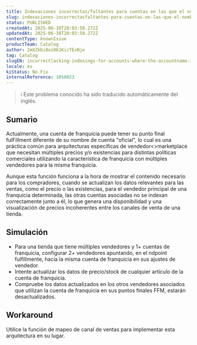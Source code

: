 ```yaml
---
title: Indexaciones incorrectas/faltantes para cuentas en las que el nombre de cuenta es diferente del registrado en el fulfillmentEndpoint.
slug: indexaciones-incorrectasfaltantes-para-cuentas-en-las-que-el-nombre-de-cuenta-es-diferente-del-registrado-en-el-fulfillmentendpoint
status: PUBLISHED
createdAt: 2025-06-30T20:03:50.272Z
updatedAt: 2025-06-30T20:03:50.272Z
contentType: knownIssue
productTeam: Catalog
author: 2mXZkbi0oi061KicTExNjo
tag: Catalog
slugEN: incorrectlacking-indexings-for-accounts-where-the-accountname-is-different-from-the-one-registered-on-the-fulfillmentendpoint
locale: es
kiStatus: No Fix
internalReference: 1050023
---
```


>ℹ️ Este problema conocido ha sido traducido automáticamente del inglés.

## Sumario


Actualmente, una cuenta de franquicia puede tener su punto final fulFillment diferente de su nombre de cuenta "oficial", lo cual es una práctica común para arquitecturas específicas de vendedor<>marketplace que necesitan múltiples precios y/o existencias para distintas políticas comerciales utilizando la característica de franquicia con múltiples vendedores para la misma franquicia.

Aunque esta función funciona a la hora de mostrar el contenido necesario para los compradores, cuando se actualizan los datos relevantes para las ventas, como el precio o las existencias, para el vendedor principal de una franquicia determinada, las otras cuentas asociadas no se indexan correctamente junto a él, lo que genera una disponibilidad y una visualización de precios incoherentes entre los canales de venta de una tienda.

## Simulación



- Para una tienda que tiene múltiples vendedores y 1+ cuentas de franquicia, configurar 2+ vendedores apuntando, en el ndpoint fulfillmente, hacia la misma cuenta de franquicia en sus ajustes de vendedor.
- Intente actualizar los datos de precio/stock de cualquier artículo de la cuenta de franquicia.
- Compruebe los datos actualizados en los otros vendedores asociados que utilizan la cuenta de franquicia en sus puntos finales FFM, estarán desactualizados.

## Workaround


Utilice la función de mapeo de canal de ventas para implementar esta arquitectura en su lugar.


